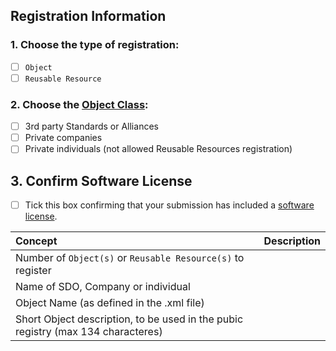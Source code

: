 ## Registration Information ##
### 1. Choose the type of registration: ###
  - [ ] ```Object``` 
  - [ ] ```Reusable Resource```
  
### 2. Choose the [Object Class](http://www.openmobilealliance.org/wp/OMNA/LwM2M/LwM2MRegistry.html#registry-table): ###
  - [ ] 3rd party Standards or Alliances
  - [ ] Private companies
  - [ ] Private individuals (not allowed Reusable Resources registration)
  
## 3. Confirm Software License
  - [ ] Tick this box confirming that your submission has included a [software license](http://devtoolkit.openmobilealliance.org/OEditor/License).
  

Concept            | Description
:----------------|:------------------------------
Number of ```Object(s)``` or ```Reusable Resource(s)``` to register  | <your text>
Name of SDO, Company or individual    | <your text>
Object Name (as defined in the .xml file) |  <your text>
Short Object description, to be used in the pubic registry (max 134 characteres) | <your text>
